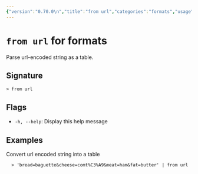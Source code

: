 ```yaml
---
{"version":"0.70.0\n","title":"from url","categories":"formats","usage":"Parse url-encoded string as a table.\n"}
---
```

<!-- THIS FILE IS GENERATED BY update_book_commands.cjs USING NUSHELL'S HELP COMMANDS.
REFRAIN FROM EDITING IT MANUALLY.-->
# <code>from url</code> for formats

<div class='command-title'>Parse url-encoded string as a table.</div>

## Signature

```> from url```

## Flags

 * ```-h, --help```: Display this help message
## Examples

  Convert url encoded string into a table
```shell
  > 'bread=baguette&cheese=comt%C3%A9&meat=ham&fat=butter' | from url
```


